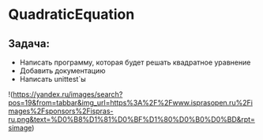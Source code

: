 # QuadraticEquation

## Задача: 
- Написать программу, которая будет решать квадратное уравнение
- Добавить документацию
- Написать unittest`ы

!(https://yandex.ru/images/search?pos=19&from=tabbar&img_url=https%3A%2F%2Fwww.isprasopen.ru%2Fimages%2Fsponsors%2Fispras-ru.png&text=%D0%B8%D1%81%D0%BF%D1%80%D0%B0%D0%BD&rpt=simage)
